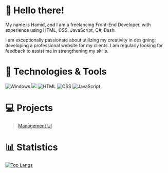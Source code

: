# 👋 Hello there!
My name is Hamid, and I am a freelancing Front-End Developer, with experience using HTML, CSS, JavaScript, C#, Bash.

I am exceptionally passionate about utilizing my creativity in designing; developing a professional website for my clients. I am regularly looking for feedback to assist me in strengthening my skills.

# 🔧 Technologies & Tools
<img src="https://camo.githubusercontent.com/0d201d813286f4a61a9fa4d5a1c6bf35485335bd6c2e95be4292c0d3176b7be4/68747470733a2f2f696d672e736869656c64732e696f2f62616467652f4f532d57696e646f77732d2532333030373443463f7374796c653d666f722d7468652d6261646765" alt="Windows" data-canonical-src="https://img.shields.io/badge/OS-Windows-%230074CF?style=for-the-badge" style="max-width:100%;"> <img src="https://img.shields.io/badge/Editor-VsCode-blue?style=for-the-badge"> <img src="https://camo.githubusercontent.com/f18a78294b70c17db645eff3753174194655e11f247f291abd33e124c93426db/68747470733a2f2f696d672e736869656c64732e696f2f62616467652f436f64652d48544d4c2d2532334534344432363f7374796c653d666f722d7468652d6261646765" alt="HTML" data-canonical-src="https://img.shields.io/badge/Code-HTML-%23E44D26?style=for-the-badge" style="max-width:100%;"> <img src="https://camo.githubusercontent.com/c51d9eccfb7658ba8b4dbe26b0bde6dad5aaa73fb1f6b4fe0bd43abd331c2cef/68747470733a2f2f696d672e736869656c64732e696f2f62616467652f436f64652d4353532d2532333235344244443f7374796c653d666f722d7468652d6261646765" alt="CSS" data-canonical-src="https://img.shields.io/badge/Code-CSS-%23254BDD?style=for-the-badge" style="max-width:100%;"> <img src="https://camo.githubusercontent.com/42f33d56a3d40667a405eac671c44aaa1b1fd04887c7502486126bb703a6ca0c/68747470733a2f2f696d672e736869656c64732e696f2f62616467652f436f64652d4a6176615363726970742d2532334637453031383f7374796c653d666f722d7468652d6261646765" alt="JavaScript" data-canonical-src="https://img.shields.io/badge/Code-JavaScript-%23F7E018?style=for-the-badge" style="max-width:100%;">

# 💻 Projects
> [Management UI](https://github.com/OstadHamid/Management-UI)

# 📊 Statistics
[![Top Langs](https://github-readme-stats.vercel.app/api/top-langs/?username=ostadhamid&langs_count=8)](https://github.com/anuraghazra/github-readme-stats)


